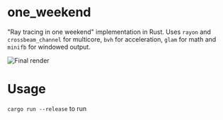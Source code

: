 # one_weekend
"Ray tracing in one weekend" implementation in Rust. Uses `rayon` and `crossbeam_channel` for multicore, `bvh` for acceleration, `glam` for math and `minifb` for windowed output.

![Final render](https://user-images.githubusercontent.com/73319561/116177108-1b805f80-a6c8-11eb-932d-7a0b28d582c4.png)

# Usage
`cargo run --release` to run
